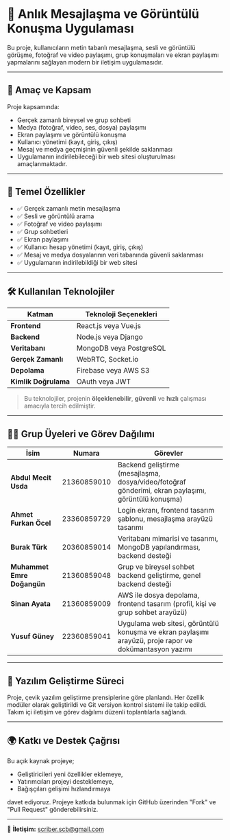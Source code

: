 # 📱 Anlık Mesajlaşma ve Görüntülü Konuşma Uygulaması

Bu proje, kullanıcıların metin tabanlı mesajlaşma, sesli ve görüntülü görüşme, fotoğraf ve video paylaşımı, grup konuşmaları ve ekran paylaşımı yapmalarını sağlayan modern bir iletişim uygulamasıdır.

---

## 🎯 Amaç ve Kapsam

Proje kapsamında:

- Gerçek zamanlı bireysel ve grup sohbeti
- Medya (fotoğraf, video, ses, dosya) paylaşımı
- Ekran paylaşımı ve görüntülü konuşma
- Kullanıcı yönetimi (kayıt, giriş, çıkış)
- Mesaj ve medya geçmişinin güvenli şekilde saklanması
- Uygulamanın indirilebileceği bir web sitesi oluşturulması  
amaçlanmaktadır.

---

## 🔑 Temel Özellikler

- ✅ Gerçek zamanlı metin mesajlaşma  
- ✅ Sesli ve görüntülü arama  
- ✅ Fotoğraf ve video paylaşımı  
- ✅ Grup sohbetleri  
- ✅ Ekran paylaşımı  
- ✅ Kullanıcı hesap yönetimi (kayıt, giriş, çıkış)  
- ✅ Mesaj ve medya dosyalarının veri tabanında güvenli saklanması  
- ✅ Uygulamanın indirilebildiği bir web sitesi  

---

## 🛠️ Kullanılan Teknolojiler

| Katman               | Teknoloji Seçenekleri            |
|----------------------|----------------------------------|
| **Frontend**         | React.js veya Vue.js             |
| **Backend**          | Node.js veya Django              |
| **Veritabanı**       | MongoDB veya PostgreSQL          |
| **Gerçek Zamanlı**   | WebRTC, Socket.io                |
| **Depolama**         | Firebase veya AWS S3             |
| **Kimlik Doğrulama** | OAuth veya JWT                   |

> Bu teknolojiler, projenin **ölçeklenebilir**, **güvenli** ve **hızlı** çalışması amacıyla tercih edilmiştir.

---

## 👨‍💻 Grup Üyeleri ve Görev Dağılımı

| İsim | Numara | Görevler |
|------|--------|----------|
| **Abdul Mecit Usda** | 21360859010 | Backend geliştirme (mesajlaşma, dosya/video/fotoğraf gönderimi, ekran paylaşımı, görüntülü konuşma) |
| **Ahmet Furkan Öcel** | 23360859729 | Login ekranı, frontend tasarım şablonu, mesajlaşma arayüzü tasarımı |
| **Burak Türk** | 20360859014 | Veritabanı mimarisi ve tasarımı, MongoDB yapılandırması, backend desteği |
| **Muhammet Emre Doğangün** | 21360859048 | Grup ve bireysel sohbet backend geliştirme, genel backend desteği |
| **Sinan Ayata** | 21360859009 | AWS ile dosya depolama, frontend tasarım (profil, kişi ve grup sohbet arayüzü) |
| **Yusuf Güney** | 22360859041 | Uygulama web sitesi, görüntülü konuşma ve ekran paylaşımı arayüzü, proje rapor ve dokümantasyon yazımı |

---

## 🧪 Yazılım Geliştirme Süreci

Proje, çevik yazılım geliştirme prensiplerine göre planlandı. Her özellik modüler olarak geliştirildi ve Git versiyon kontrol sistemi ile takip edildi. Takım içi iletişim ve görev dağılımı düzenli toplantılarla sağlandı.

---

## 🌍 Katkı ve Destek Çağrısı

Bu açık kaynak projeye;

- Geliştiricileri yeni özellikler eklemeye,
- Yatırımcıları projeyi desteklemeye,
- Bağışçıları gelişimi hızlandırmaya

davet ediyoruz. Projeye katkıda bulunmak için GitHub üzerinden "Fork" ve "Pull Request" gönderebilirsiniz.

---

📧 **İletişim:** [scriber.scb@gmail.com](mailto:scriber.scb@gmail.com)
